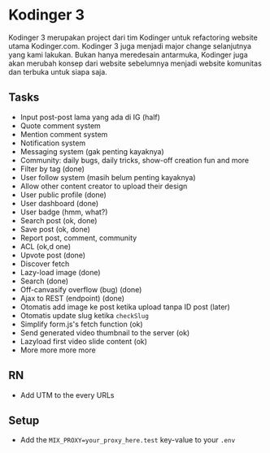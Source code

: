 # Kodinger 3
Kodinger 3 merupakan project dari tim Kodinger untuk refactoring website utama Kodinger.com. Kodinger 3 juga menjadi major change selanjutnya yang kami lakukan. Bukan hanya meredesain antarmuka, Kodinger juga akan merubah konsep dari website sebelumnya menjadi website komunitas dan terbuka untuk siapa saja.

## Tasks
- Input post-post lama yang ada di IG (half)
- Quote comment system
- Mention comment system
- Notification system
- Messaging system (gak penting kayaknya)
- Community: daily bugs, daily tricks, show-off creation fun and more
- Filter by tag (done)
- User follow system (masih belum penting kayaknya)
- Allow other content creator to upload their design 
- User public profile (done)
- User dashboard (done)
- User badge (hmm, what?)
- Search post (ok, done)
- Save post (ok, done)
- Report post, comment, community
- ACL (ok,d one)
- Upvote post (done)
- Discover fetch
- Lazy-load image (done)
- Search (done)
- Off-canvasify overflow (bug) (done)
- Ajax to REST (endpoint) (done)
- Otomatis add image ke post ketika upload tanpa ID post (later)
- Otomatis update slug ketika `checkSlug`
- Simplify form.js's fetch function (ok)
- Send generated video thumbnail to the server (ok)
- Lazyload first video slide content (ok)
- More more more more

## RN
- Add UTM to the every URLs

## Setup
- Add the `MIX_PROXY=your_proxy_here.test` key-value to your `.env`